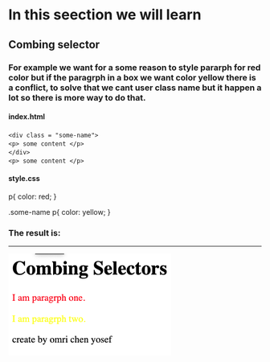 # In this seection we will learn
## Combing selector
### For example we want for a some reason to style pararph for red color but if the paragrph in a box we want color yellow there is a conflict, to solve that we cant user class name but it happen a lot so there is more way to do that.

#### index.html
`<div class = "some-name">`<br />
`<p> some content </p>`<br />
`</div>`<br />
`<p> some content </p>`<br />


#### style.css
p{
    color: red;
}

.some-name p{
     color: yellow;
}

### The result is:
<hr />

<img src="./Asserts/images/Screenshot 2024-12-31 at 5.19.01.png">